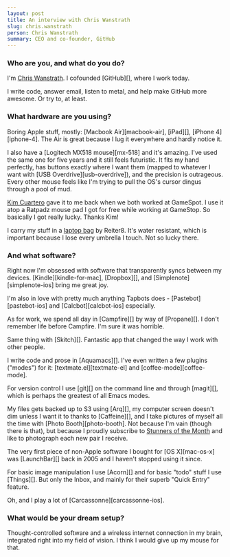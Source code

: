 ```yaml
---
layout: post
title: An interview with Chris Wanstrath
slug: chris.wanstrath
person: Chris Wanstrath
summary: CEO and co-founder, GitHub
---
```

### Who are you, and what do you do?

I'm [Chris Wanstrath](http://chriswanstrath.com/ "Chris' website."). I cofounded [GitHub][], where I work today.

I write code, answer email, listen to metal, and help make GitHub more awesome. Or try to, at least.

### What hardware are you using?

Boring Apple stuff, mostly: [Macbook Air][macbook-air], [iPad][], [iPhone 4][iphone-4]. The Air is great because I lug it everywhere and hardly notice it.

I also have a [Logitech MX518 mouse][mx-518] and it's amazing. I've used the same one for five years and it still feels futuristic. It fits my hand perfectly, has buttons exactly where I want them (mapped to whatever I want with [USB Overdrive][usb-overdrive]), and the precision is outrageous. Every other mouse feels like I'm trying to pull the OS's cursor dingus through a pool of mud.

[Kim Cuartero](http://twitter.com/kcuartero "Kim's Twitter account.") gave it to me back when we both worked at GameSpot. I use it atop a Ratpadz mouse pad I got for free while working at GameStop. So basically I got really lucky. Thanks Kim!

I carry my stuff in a [laptop bag](http://www.flickr.com/photos/ozmm/4170583206/ "A photo of Chris' bag.") by Reiter8. It's water resistant, which is important because I lose every umbrella I touch. Not so lucky there.

### And what software?

Right now I'm obsessed with software that transparently syncs between my devices. [Kindle][kindle-for-mac], [Dropbox][], and [Simplenote][simplenote-ios] bring me great joy.

I'm also in love with pretty much anything Tapbots does - [Pastebot][pastebot-ios] and [Calcbot][calcbot-ios] especially.

As for work, we spend all day in [Campfire][] by way of [Propane][]. I don't remember life before Campfire. I'm sure it was horrible.

Same thing with [Skitch][]. Fantastic app that changed the way I work with other people.

I write code and prose in [Aquamacs][]. I've even written a few plugins ("modes") for it: [textmate.el][textmate-el] and [coffee-mode][coffee-mode].

For version control I use [git][] on the command line and through [magit][], which is perhaps the greatest of all Emacs modes.

My files gets backed up to S3 using [Arq][], my computer screen doesn't dim unless I want it to thanks to [Caffeine][], and I take pictures of myself all the time with [Photo Booth][photo-booth]. Not because I'm vain (though there is that), but because I proudly subscribe to [Stunners of the Month](http://stunnerofthemonth.com/ "A sunglasses club.") and like to photograph each new pair I receive.

The very first piece of non-Apple software I bought for [OS X][mac-os-x] was [LaunchBar][] back in 2005 and I haven't stopped using it since.

For basic image manipulation I use [Acorn][] and for basic "todo" stuff I use [Things][]. But only the Inbox, and mainly for their superb "Quick Entry" feature.

Oh, and I play a lot of [Carcassonne][carcassonne-ios].

### What would be your dream setup?

Thought-controlled software and a wireless internet connection in my brain, integrated right into my field of vision. I think I would give up my mouse for that.
